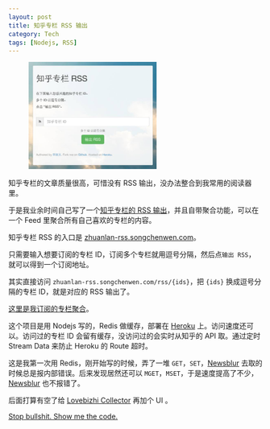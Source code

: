 ```yaml
---
layout: post
title: 知乎专栏 RSS 输出
category: Tech
tags: [Nodejs, RSS]
---
```

<figure>
  <a href="/images/zhuanlan-rss/1.jpg"><img style="width:60%" src="/images/zhuanlan-rss/1.thumb.jpg"></a>
</figure>

知乎专栏的文章质量很高，可惜没有 RSS 输出，没办法整合到我常用的阅读器里。

于是我业余时间自己写了一个[知乎专栏的 RSS 输出](http://zhuanlan-rss.songchenwen.com/)，并且自带聚合功能，可以在一个 Feed 里聚合所有自己喜欢的专栏的内容。

<!-- more -->

知乎专栏 RSS 的入口是 [zhuanlan-rss.songchenwen.com](http://zhuanlan-rss.songchenwen.com/)。

只需要输入想要订阅的专栏 ID，订阅多个专栏就用逗号分隔，然后点`输出 RSS`，就可以得到一个订阅地址。

其实直接访问 `zhuanlan-rss.songchenwen.com/rss/{ids}`，把 `{ids}` 换成逗号分隔的专栏 ID，就是对应的 RSS 输出了。

[这里是我订阅的专栏聚合](http://zhuanlan-rss.songchenwen.com/rss/yeka52,maboyong,datouma,gaizhilizcw,tianhao,qinnan,lianghuan,talich,loveletter,zenithdie,Glasschurch,nosensedigit,oldplusnew,negative2,taosay,DKLearnsPop,mactalk,lswlsw,rosicky311,zhimovie,liangbianyao,bianzhongqingnianxingdongzhinan,phos-study,wontfallinyourlap,24frames,wuliang8910)。

这个项目是用 Nodejs 写的，Redis 做缓存，部署在 [Heroku](https://heroku.com) 上。访问速度还可以。访问过的专栏 ID 会留有缓存，没访问过的会实时从知乎的 API 取。通过定时 Stream Data 来防止 Heroku 的 Route 超时。

这是我第一次用 Redis，刚开始写的时候，弄了一堆 `GET`，`SET`，[Newsblur](http://newsblur.com) 去取的时候总是报内部错误。后来发现居然还可以 `MGET`，`MSET`，于是速度提高了不少，[Newsblur](http://newsblur.com) 也不报错了。

后面打算有空了给 [Lovebizhi Collector](/tech/2015/06/07/lovebizhi-collector/) 再加个 UI 。

[Stop bullshit. Show me the code.](https://github.com/songchenwen/zhuanlan-rss/)
